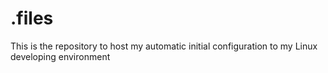 # .files

This is the repository to host my automatic initial configuration to my Linux developing environment
